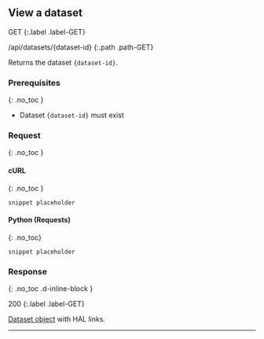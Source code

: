 ## View a dataset

GET
{:.label .label-GET}

/api/datasets/{dataset-id}
{:.path .path-GET}

Returns the dataset `{dataset-id}`.

### Prerequisites
{: .no_toc }

- Dataset `{dataset-id}` must exist

### Request
{: .no_toc }

#### cURL
{: .no_toc }

`snippet placeholder`

#### Python (Requests)
{: .no_toc}

`snippet placeholder`

### Response
{: .no_toc .d-inline-block }

200
{:.label .label-GET}

[Dataset object]({{site.baseurl}}/data-structures#dataset) with HAL links.

---
